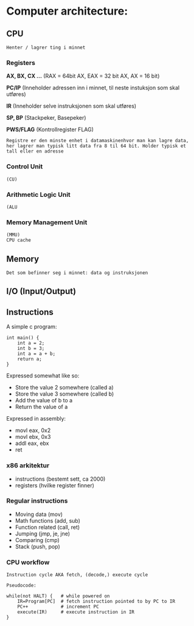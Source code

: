 # Computer architecture:

## CPU 

``` Henter / lagrer ting i minnet ```

### Registers 
<b>AX, BX, CX ...</b> (RAX = 64bit AX, EAX = 32 bit AX, AX = 16 bit)

<b>PC/IP</b> (Inneholder adressen inn i minnet, til neste instuksjon som skal utføres)

<b>IR</b> (Inneholder selve instruksjonen som skal utføres)

<b>SP, BP</b> (Stackpeker, Basepeker)

<b>PWS/FLAG</b> (Kontrollregister FLAG)

```Registre er den minste enhet i datamaskinenhvor man kan lagre data, her lagrer man typisk litt data fra 8 til 64 bit. Holder typisk et tall eller en adresse```

### Control Unit
    (CU)

### Arithmetic Logic Unit
    (ALU

### Memory Management Unit
    (MMU)
    CPU cache


## Memory
```Det som befinner seg i minnet: data og instruksjonen```


## I/O (Input/Output)



## Instructions

A simple c program:
```
int main() {
    int a = 2;
    int b = 3;
    int a = a + b;
    return a;
}
```

Expressed somewhat like so:
- Store the value 2 somewhere (called a)
- Store the value 3 somewhere (called b)
- Add the value of b to a
- Return the value of a

Expressed in assembly:
- movl eax, 0x2
- movl ebx, 0x3
- addl eax, ebx
- ret

### x86 arkitektur
- instructions (bestemt sett, ca 2000)
- registers (hvilke register finner)


### Regular instructions
- Moving data (mov)
- Math functions (add, sub)
- Function related (call, ret)
- Jumping (jmp, je, jne)
- Comparing (cmp)
- Stack (push, pop)


### CPU workflow

```
Instruction cycle AKA fetch, (decode,) execute cycle

Pseudocode:

while(not HALT) {   # while powered on
    IR=Program[PC]  # fetch instruction pointed to by PC to IR
    PC++            # increment PC
    execute(IR)     # execute instruction in IR
}

```

